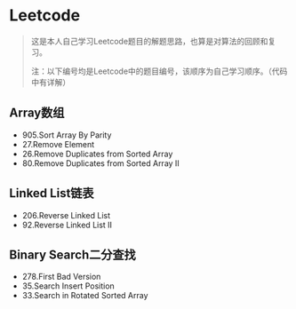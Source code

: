 # Leetcode
> 这是本人自己学习Leetcode题目的解题思路，也算是对算法的回顾和复习。
>
> 注：以下编号均是Leetcode中的题目编号，该顺序为自己学习顺序。（代码中有详解）



## Array数组

- 905.Sort Array By Parity
- 27.Remove Element
- 26.Remove Duplicates from Sorted Array
- 80.Remove Duplicates from Sorted Array II


## Linked List链表

- 206.Reverse Linked List
- 92.Reverse Linked List II


## Binary Search二分查找
- 278.First Bad Version
- 35.Search Insert Position
- 33.Search in Rotated Sorted Array




